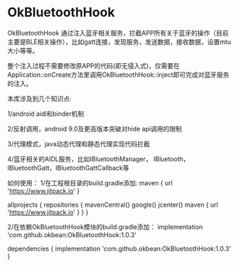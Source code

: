 # OkBluetoothHook
OkBluetoothHook
通过注入蓝牙相关服务，拦截APP所有关于蓝牙的操作（目前主要是BLE相关操作），比如gatt连接，发现服务，发送数据，接收数据，设置mtu大小等等。

整个注入过程不需要修改原APP的代码(即无侵入式)，仅需要在Application::onCreate方法里调用OkBluetoothHook::inject即可完成对蓝牙服务的注入。



本库涉及到几个知识点:

1/android aidl和binder机制

2/反射调用，android 9.0及更高版本突破对hide api调用的限制

3/代理模式，java动态代理和静态代理实现代码拦截

4/蓝牙相关的AIDL服务，比如IBluetoothManager， IBluetooth，IBluetoothGatt，IBluetoothGattCallback等


如何使用：
1/在工程根目录的build.gradle添加:
maven { url 'https://www.jitpack.io' }

allprojects {
    repositories {
        mavenCentral()
        google()
        jcenter()
        maven { url 'https://www.jitpack.io' }
    }
}

2/在依赖OkBluetoothHook模块的build.gradle添加：
implementation 'com.github.okbean:OkBluetoothHook:1.0.3'

dependencies {
    implementation 'com.github.okbean:OkBluetoothHook:1.0.3'
}
